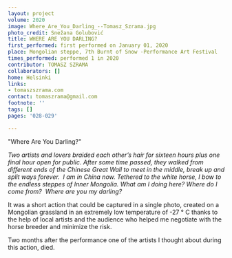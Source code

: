 ```yaml
---
layout: project
volume: 2020
image: Where_Are_You_Darling_--Tomasz_Szrama.jpg
photo_credit: Snežana Golubović
title: WHERE ARE YOU DARLING?
first_performed: first performed on January 01, 2020
place: Mongolian steppe, 7th Burnt of Snow -Performance Art Festival
times_performed: performed 1 in 2020
contributor: TOMASZ SZRAMA
collaborators: []
home: Helsinki
links:
- tomaszszrama.com
contact: tomaszrama@gmail.com
footnote: ''
tags: []
pages: '028-029'

---
```


"Where Are You Darling?"

*Two artists and lovers braided each other’s hair for sixteen hours plus one final hour open for public. After some time passed, they walked from different ends of the Chinese Great Wall to meet in the middle, break up and split ways forever. 
I am in China now. Tethered to the white horse, I bow to the endless steppes of Inner Mongolia.
What am I doing here?
Where do I come from? 
Where are you my darling?*

It was a short action that could be captured in a single photo, created on a Mongolian grassland in an extremely low temperature of -27 ° C thanks to the help of local artists and the audience who helped me negotiate with the horse breeder and minimize the risk. 

Two months after the performance one of the artists I thought about during this action, died.
